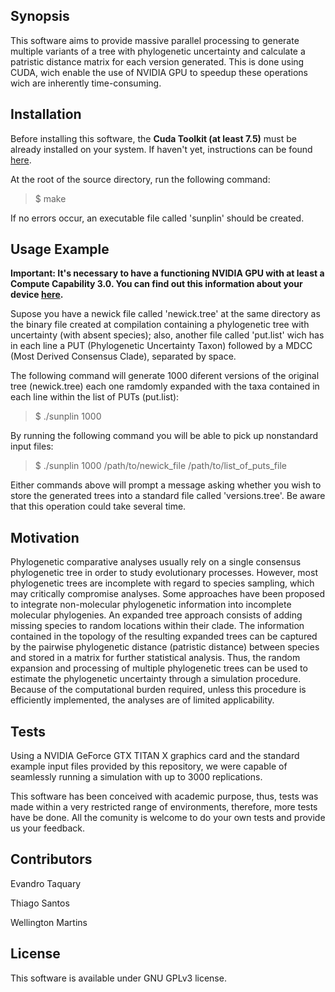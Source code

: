 ## Synopsis

This software aims to provide massive parallel processing to generate multiple variants of a tree with phylogenetic uncertainty and calculate a patristic distance matrix for each version generated. This is done using CUDA, wich enable the use of NVIDIA GPU to speedup these operations wich are inherently time-consuming.

## Installation

Before installing this software, the **Cuda Toolkit  (at least 7.5)** must be already installed on your system. If haven't yet, instructions can be found [here](http://docs.NVIDIA.com/cuda/index.html).

At the root of the source directory, run the following command:

>$ make

If no errors occur, an executable file called 'sunplin' should be created.

## Usage Example

**Important: It's necessary to have a functioning NVIDIA GPU with at least a Compute Capability 3.0. You can find out this information about your device [here](https://developer.NVIDIA.com/cuda-gpus).**

Supose you have a newick file called 'newick.tree' at the same directory as the binary file created at compilation containing a phylogenetic tree with uncertainty (with absent species); also,  another file called 'put.list' wich has in each line a PUT (Phylogenetic Uncertainty Taxon) followed by a MDCC (Most Derived Consensus Clade),  separated by space.

The following command will generate 1000 diferent versions of the original tree (newick.tree) each one ramdomly expanded with the taxa contained in each line within the list of PUTs (put.list):

>$ ./sunplin 1000


By running the following command you will be able to pick up nonstandard input files:

>$ ./sunplin 1000 /path/to/newick\_file /path/to/list\_of\_puts\_file

Either commands above will prompt a message asking whether you wish to store the generated trees into a standard file called 'versions.tree'. Be aware that this operation could take several time.

## Motivation

Phylogenetic comparative analyses usually rely on a single consensus phylogenetic tree in order to
study evolutionary processes. However, most phylogenetic trees are incomplete with regard to species sampling, which may critically compromise analyses. Some approaches have been proposed to integrate non-molecular phylogenetic information into incomplete molecular phylogenies. An expanded tree approach consists of adding missing species to random locations within their clade. The information contained in the topology of the resulting expanded trees can be captured by the pairwise phylogenetic distance (patristic distance)  between species and stored in a matrix for further statistical analysis. Thus, the random expansion and processing of multiple phylogenetic trees can be used to estimate the phylogenetic uncertainty through a simulation procedure. Because of the computational burden required, unless this procedure is efficiently implemented, the analyses are of limited applicability.


## Tests

Using a NVIDIA GeForce GTX TITAN X graphics card and the standard example input files provided by this repository, we were capable of seamlessly running a simulation with up to 3000 replications. 

This software has been conceived with academic purpose, thus, tests was made within a very restricted range of environments, therefore, more tests have be done. All the comunity is welcome to do your own tests and provide us your feedback.

## Contributors

Evandro Taquary

Thiago Santos

Wellington Martins

## License

This software is available under GNU GPLv3 license.
